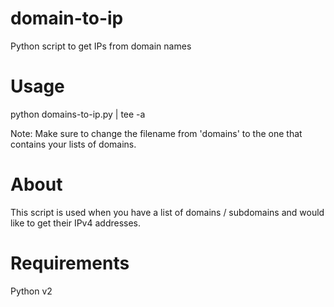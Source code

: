 # domain-to-ip
Python script to get IPs from domain names

# Usage

python domains-to-ip.py | tee -a <ip-addresses>

Note: Make sure to change the filename from 'domains' to the one that contains your lists of domains.

# About
This script is used when you have a list of domains / subdomains and would like to get their IPv4 addresses.

# Requirements
Python v2
